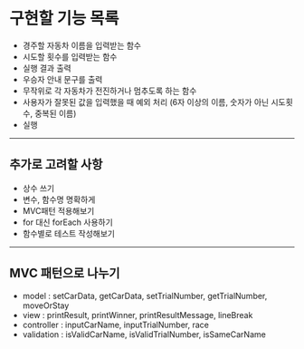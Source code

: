 # 구현할 기능 목록

- 경주할 자동차 이름을 입력받는 함수
- 시도할 횟수를 입력받는 함수
- 실행 결과 출력
- 우승자 안내 문구를 출력
- 무작위로 각 자동차가 전진하거나 멈추도록 하는 함수
- 사용자가 잘못된 값을 입력했을 때 예외 처리 (6자 이상의 이름, 숫자가 아닌 시도횟수, 중복된 이름)
- 실행

---

## 추가로 고려할 사항

- 상수 쓰기
- 변수, 함수명 명확하게
- MVC패턴 적용해보기
- for 대신 forEach 사용하기
- 함수별로 테스트 작성해보기

---

## MVC 패턴으로 나누기

- model : setCarData, getCarData, setTrialNumber, getTrialNumber, moveOrStay
- view : printResult, printWinner, printResultMessage, lineBreak
- controller : inputCarName, inputTrialNumber, race
- validation : isValidCarName, isValidTrialNumber, isSameCarName
